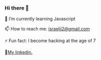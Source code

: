 ### Hi there 👋

🌱 I’m currently learning Javascript

📫 How to reach me: israeljj2@gmail.com

⚡ Fun fact: I become hacking at the age of 7

👯<a href="https://www.linkedin.com/in/israel-albuquerque-286049152/">My linkedin.</a>
<!--
**leoisrael/leoisrael** is a ✨ _special_ ✨ repository because its `README.md` (this file) appears on your GitHub profile.

Here are some ideas to get you started:

- 🔭 I’m currently working on ...
- 🌱 I’m currently learning ...
- 👯 I’m looking to collaborate on ...
- 🤔 I’m looking for help with ...
- 💬 Ask me about ...
- 📫 How to reach me: ...
- 😄 Pronouns: ...
- ⚡ Fun fact: ...
-->
